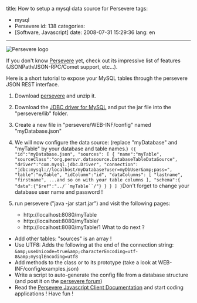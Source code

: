 title: How to setup a mysql data source for Persevere
tags:
- mysql
- Persevere
id: 138
categories:
- [Software, Javascript]
date: 2008-07-31 15:29:36
lang: en
---

![Persevere logo](http://persevere.sitepen.com/res/persevere.png)

If you don't know [Persevere](http://persevere.sitepen.com/) yet, check out its impressive list of features (JSONPath/JSON-RPC/Comet support, etc...).

Here is a short tutorial to expose your MySQL tables through the persevere JSON REST interface.

1.  Download [persevere](http://code.google.com/p/persevere-framework/) and unzip it.
2.  Download the [JDBC driver for MySQL](http://dev.mysql.com/downloads/connector/j/5.1.html) and put the jar file into the "persevere/lib" folder.
3.  Create a new file in "persevere/WEB-INF/config" named "myDatabase.json"
4.  We will now configure the data source: (replace "myDatabase" and "myTable" by your database and table names.)`
({
"id":"myDatabase.json",
"sources": [
{
"name":"myTable",
"sourceClass":"org.persvr.datasource.DatabaseTableDataSource",
"driver":"com.mysql.jdbc.Driver",
"connection":
"jdbc:mysql://localhost/myDatabase?user=myDbUser&amp;pass=",
"table":"myTable",
"idColumn":"id",
"dataColumns": [
"lastname",
"firstname",
...and so on with your table columns
],
"schema":{
"data":{"$ref":"../``myTable``/"}
}
}
]
}`Don't forget to change your database user name and password !
5.  run persevere ("java -jar start.jar") and visit the following pages:

    *   http://localhost:8080/myTable
    *   http://localhost:8080/myTable/
    *   http://localhost:8080/myTable/1
What to do next ?

*   Add other tables: "sources" is an array !
*   Use UTF8:  Adds the following at the end of  the connection string: `&amp;useUnicode=true&amp;characterEncoding=utf-8&amp;mysqlEncoding=utf8`
*   Add methods to the class or to its prototype (take a look at WEB-INF/config/examples.json)
*   Write a script to auto-generate the config file from a database structure (and post it on the [persevere forum](http://groups.google.com/group/persevere-framework))
*   Read the [Persevere Javascript Client Documentation](http://persevere.sitepen.com/persevere-client-readme.html) and start coding applications !
Have fun !